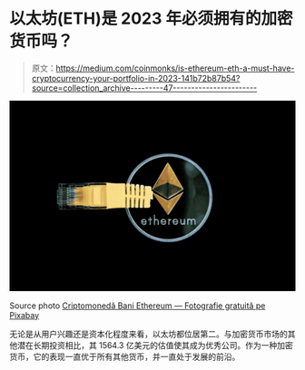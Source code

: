# 以太坊(ETH)是 2023 年必须拥有的加密货币吗？

> 原文：<https://medium.com/coinmonks/is-ethereum-eth-a-must-have-cryptocurrency-your-portfolio-in-2023-141b72b87b54?source=collection_archive---------47----------------------->

![](img/36e40f737ef26d87df07dab0e4b3c217.png)

Source photo [Criptomonedă Bani Ethereum — Fotografie gratuită pe Pixabay](https://pixabay.com/ro/photos/criptomoned%c4%83-bani-ethereum-digital-3424785/)

无论是从用户兴趣还是资本化程度来看，以太坊都位居第二。与加密货币市场的其他潜在长期投资相比，其 1564.3 亿美元的估值使其成为优秀公司。作为一种加密货币，它的表现一直优于所有其他货币，并一直处于发展的前沿。